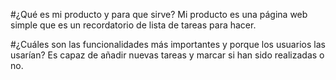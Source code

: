 #¿Qué es mi producto y para que sirve?
Mi producto es una página web simple que es un recordatorio de lista de tareas para hacer.

#¿Cuáles son las funcionalidades más importantes y porque los usuarios las usarían?
Es capaz de añadir nuevas tareas y marcar si han sido realizadas o no.
